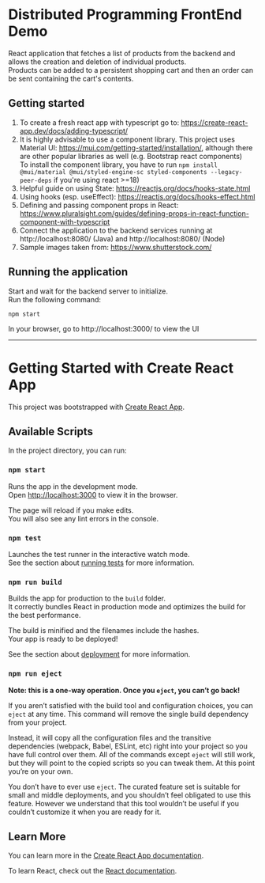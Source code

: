 # Distributed Programming FrontEnd Demo

React application that fetches a list of products from the backend and allows the creation and deletion of individual products.    
Products can be added to a persistent shopping cart and then an order can be sent containing the cart's contents.

## Getting started

1. To create a fresh react app with typescript go to: https://create-react-app.dev/docs/adding-typescript/
1. It is highly advisable to use a component library. This project uses Material UI: https://mui.com/getting-started/installation/, although there are other popular libraries as well (e.g. Bootstrap react components)    
To install the component library, you have to run `npm install @mui/material @mui/styled-engine-sc styled-components --legacy-peer-deps` if you're using react >=18)
1. Helpful guide on using State: https://reactjs.org/docs/hooks-state.html
1. Using hooks (esp. useEffect): https://reactjs.org/docs/hooks-effect.html
1. Defining and passing component props in React: https://www.pluralsight.com/guides/defining-props-in-react-function-component-with-typescript
1. Connect the application to the backend services running at http://localhost:8080/ (Java) and http://localhost:8080/ (Node)
1. Sample images taken from: https://www.shutterstock.com/

## Running the application

Start and wait for the backend server to initialize.     
Run the following command:
```
npm start
```

In your browser, go to http://localhost:3000/ to view the UI

-------------

# Getting Started with Create React App

This project was bootstrapped with [Create React App](https://github.com/facebook/create-react-app).

## Available Scripts

In the project directory, you can run:

### `npm start`

Runs the app in the development mode.\
Open [http://localhost:3000](http://localhost:3000) to view it in the browser.

The page will reload if you make edits.\
You will also see any lint errors in the console.

### `npm test`

Launches the test runner in the interactive watch mode.\
See the section about [running tests](https://facebook.github.io/create-react-app/docs/running-tests) for more information.

### `npm run build`

Builds the app for production to the `build` folder.\
It correctly bundles React in production mode and optimizes the build for the best performance.

The build is minified and the filenames include the hashes.\
Your app is ready to be deployed!

See the section about [deployment](https://facebook.github.io/create-react-app/docs/deployment) for more information.

### `npm run eject`

**Note: this is a one-way operation. Once you `eject`, you can’t go back!**

If you aren’t satisfied with the build tool and configuration choices, you can `eject` at any time. This command will remove the single build dependency from your project.

Instead, it will copy all the configuration files and the transitive dependencies (webpack, Babel, ESLint, etc) right into your project so you have full control over them. All of the commands except `eject` will still work, but they will point to the copied scripts so you can tweak them. At this point you’re on your own.

You don’t have to ever use `eject`. The curated feature set is suitable for small and middle deployments, and you shouldn’t feel obligated to use this feature. However we understand that this tool wouldn’t be useful if you couldn’t customize it when you are ready for it.

## Learn More

You can learn more in the [Create React App documentation](https://facebook.github.io/create-react-app/docs/getting-started).

To learn React, check out the [React documentation](https://reactjs.org/).
